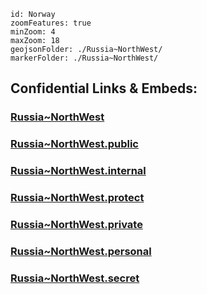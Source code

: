 

```leaflet
id: Norway
zoomFeatures: true 
minZoom: 4 
maxZoom: 18
geojsonFolder: ./Russia~NorthWest/
markerFolder: ./Russia~NorthWest/
```


## Confidential Links & Embeds: 

### [Russia~NorthWest](/_Standards/Earth/Continent/Europe/Europe~East/Russia/Russia~NorthWest.md) 

### [Russia~NorthWest.public](/_public/Earth/Continent/Europe/Europe~East/Russia/Russia~NorthWest.public.md) 

### [Russia~NorthWest.internal](/_internal/Earth/Continent/Europe/Europe~East/Russia/Russia~NorthWest.internal.md) 

### [Russia~NorthWest.protect](/_protect/Earth/Continent/Europe/Europe~East/Russia/Russia~NorthWest.protect.md) 

### [Russia~NorthWest.private](/_private/Earth/Continent/Europe/Europe~East/Russia/Russia~NorthWest.private.md) 

### [Russia~NorthWest.personal](/_personal/Earth/Continent/Europe/Europe~East/Russia/Russia~NorthWest.personal.md) 

### [Russia~NorthWest.secret](/_secret/Earth/Continent/Europe/Europe~East/Russia/Russia~NorthWest.secret.md)

